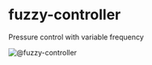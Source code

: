 # fuzzy-controller
Pressure control with variable frequency

![@fuzzy-controller](http://se.uploads.ru/7K2Ao.png)
